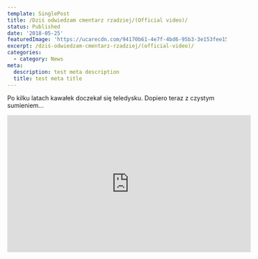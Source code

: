 ```yaml
---
template: SinglePost
title: /Dziś odwiedzam cmentarz rzadziej/(Official video)/
status: Published
date: '2018-05-25'
featuredImage: 'https://ucarecdn.com/94170b61-4e7f-4bd6-95b3-3e153fee1582/'
excerpt: /dziś-odwiedzam-cmentarz-rzadziej/(official-video)/
categories:
  - category: News
meta:
  description: test meta description
  title: test meta title
---
```

  Po kilku latach kawałek doczekał się teledysku.
Dopiero teraz z czystym sumieniem...
 

<iframe width="560" height="315" src="https://www.youtube.com/embed/-FR6fp1WCXQ" frameborder="0" allow="accelerometer; autoplay; encrypted-media; gyroscope; picture-in-picture" allowfullscreen></iframe>
